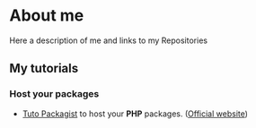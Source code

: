 # About me

Here a description of me and links to my Repositories

## My tutorials

### Host your packages

- [Tuto Packagist](https://github.com/Mushu-Tutorials/tuto-packagist "Packagist") to host your **PHP** packages. ([Official website](https://packagist.org/ "Packagist"))
